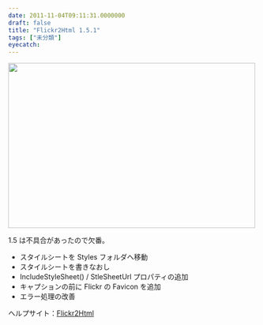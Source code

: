 ```yaml
---
date: 2011-11-04T09:11:31.0000000
draft: false
title: "Flickr2Html 1.5.1"
tags: ["未分類"]
eyecatch: 
---
```

<p><a href="http://blog.daruyanagi.net/wp-content/uploads/2011/11/sshot-8.png"><img src="http://blog.daruyanagi.net/wp-content/uploads/2011/11/sshot-8-500x335.png" alt="" title="sshot-8" width="500" height="335" class="alignnone size-medium wp-image-378" /></a></p><p>1.5 は不具合があったので欠番。</p>

<ul>
<li>スタイルシートを Styles フォルダへ移動</li>
<li>スタイルシートを書きなおし</li>
<li>IncludeStyleSheet() / StleSheetUrl プロパティの追加</li>
<li>キャプションの前に Flickr の Favicon を追加</li>
<li>エラー処理の改善</li>
</ul><p>ヘルプサイト：<a href="http://flickr2html.daruyanagi.net/">Flickr2Html</a></p>
